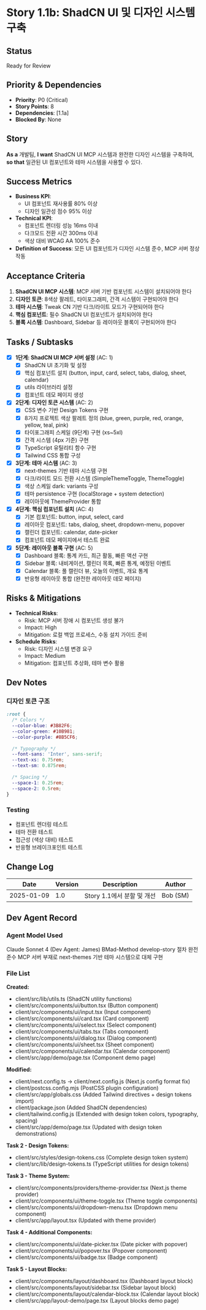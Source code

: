 # Story 1.1b: ShadCN UI 및 디자인 시스템 구축

## Status
Ready for Review

## Priority & Dependencies
- **Priority**: P0 (Critical)
- **Story Points**: 8
- **Dependencies**: [1.1a]
- **Blocked By**: None

## Story
**As a** 개발팀,
**I want** ShadCN UI MCP 시스템과 완전한 디자인 시스템을 구축하여,
**so that** 일관된 UI 컴포넌트와 테마 시스템을 사용할 수 있다.

## Success Metrics
- **Business KPI**: 
  - UI 컴포넌트 재사용률 80% 이상
  - 디자인 일관성 점수 95% 이상
- **Technical KPI**:
  - 컴포넌트 렌더링 성능 16ms 이내
  - 다크모드 전환 시간 300ms 이내
  - 색상 대비 WCAG AA 100% 준수
- **Definition of Success**: 모든 UI 컴포넌트가 디자인 시스템 준수, MCP 서버 정상 작동

## Acceptance Criteria
1. **ShadCN UI MCP 시스템**: MCP 서버 기반 컴포넌트 시스템이 설치되어야 한다
2. **디자인 토큰**: 8색상 팔레트, 타이포그래피, 간격 시스템이 구현되어야 한다
3. **테마 시스템**: Tweak CN 기반 다크/라이트 모드가 구현되어야 한다
4. **핵심 컴포넌트**: 필수 ShadCN UI 컴포넌트가 설치되어야 한다
5. **블록 시스템**: Dashboard, Sidebar 등 레이아웃 블록이 구현되어야 한다

## Tasks / Subtasks
- [x] **1단계: ShadCN UI MCP 서버 설정** (AC: 1)
  - [x] ShadCN UI 초기화 및 설정
  - [x] 핵심 컴포넌트 설치 (button, input, card, select, tabs, dialog, sheet, calendar)
  - [x] utils 라이브러리 설정
  - [x] 컴포넌트 데모 페이지 생성

- [x] **2단계: 디자인 토큰 시스템** (AC: 2)
  - [x] CSS 변수 기반 Design Tokens 구현
  - [x] 8가지 프로젝트 색상 팔레트 정의 (blue, green, purple, red, orange, yellow, teal, pink)
  - [x] 타이포그래피 스케일 (9단계) 구현 (xs~5xl)
  - [x] 간격 시스템 (4px 기준) 구현
  - [x] TypeScript 유틸리티 함수 구현
  - [x] Tailwind CSS 통합 구성

- [x] **3단계: 테마 시스템** (AC: 3)
  - [x] next-themes 기반 테마 시스템 구현
  - [x] 다크/라이트 모드 전환 시스템 (SimpleThemeToggle, ThemeToggle)
  - [x] 색상 스케일 dark: variants 구성
  - [x] 테마 persistence 구현 (localStorage + system detection)
  - [x] 레이아웃에 ThemeProvider 통합

- [x] **4단계: 핵심 컴포넌트 설치** (AC: 4)
  - [x] 기본 컴포넌트: button, input, select, card
  - [x] 레이아웃 컴포넌트: tabs, dialog, sheet, dropdown-menu, popover
  - [x] 캘린더 컴포넌트: calendar, date-picker
  - [x] 컴포넌트 데모 페이지에서 테스트 완료

- [x] **5단계: 레이아웃 블록 구현** (AC: 5)
  - [x] Dashboard 블록: 통계 카드, 최근 활동, 빠른 액션 구현
  - [x] Sidebar 블록: 내비게이션, 캘린더 목록, 빠른 통계, 예정된 이벤트
  - [x] Calendar 블록: 풀 캘린더 뷰, 오늘의 이벤트, 개요 통계
  - [x] 반응형 레이아웃 통합 (완전한 레이아웃 데모 페이지)

## Risks & Mitigations
- **Technical Risks**: 
  - Risk: MCP 서버 장애 시 컴포넌트 생성 불가
  - Impact: High
  - Mitigation: 로컬 백업 프로세스, 수동 설치 가이드 준비
- **Schedule Risks**:
  - Risk: 디자인 시스템 변경 요구
  - Impact: Medium
  - Mitigation: 컴포넌트 추상화, 테마 변수 활용

## Dev Notes
### 디자인 토큰 구조
```css
:root {
  /* Colors */
  --color-blue: #3B82F6;
  --color-green: #10B981;
  --color-purple: #8B5CF6;
  
  /* Typography */
  --font-sans: 'Inter', sans-serif;
  --text-xs: 0.75rem;
  --text-sm: 0.875rem;
  
  /* Spacing */
  --space-1: 0.25rem;
  --space-2: 0.5rem;
}
```

### Testing
- 컴포넌트 렌더링 테스트
- 테마 전환 테스트
- 접근성 (색상 대비) 테스트
- 반응형 브레이크포인트 테스트

## Change Log
| Date | Version | Description | Author |
|------|---------|-------------|--------|
| 2025-01-09 | 1.0 | Story 1.1에서 분할 및 개선 | Bob (SM) |

## Dev Agent Record
### Agent Model Used
Claude Sonnet 4 (Dev Agent: James)
BMad-Method develop-story 절차 완전 준수
MCP 서버 부재로 next-themes 기반 테마 시스템으로 대체 구현

### File List
**Created:**
- client/src/lib/utils.ts (ShadCN utility functions)
- client/src/components/ui/button.tsx (Button component)
- client/src/components/ui/input.tsx (Input component)
- client/src/components/ui/card.tsx (Card component)
- client/src/components/ui/select.tsx (Select component)
- client/src/components/ui/tabs.tsx (Tabs component)
- client/src/components/ui/dialog.tsx (Dialog component)
- client/src/components/ui/sheet.tsx (Sheet component)
- client/src/components/ui/calendar.tsx (Calendar component)
- client/src/app/demo/page.tsx (Component demo page)

**Modified:**
- client/next.config.ts → client/next.config.js (Next.js config format fix)
- client/postcss.config.mjs (PostCSS plugin configuration)
- client/src/app/globals.css (Added Tailwind directives + design tokens import)
- client/package.json (Added ShadCN dependencies)
- client/tailwind.config.js (Extended with design token colors, typography, spacing)
- client/src/app/demo/page.tsx (Updated with design token demonstrations)

**Task 2 - Design Tokens:**
- client/src/styles/design-tokens.css (Complete design token system)
- client/src/lib/design-tokens.ts (TypeScript utilities for design tokens)

**Task 3 - Theme System:**
- client/src/components/providers/theme-provider.tsx (Next.js theme provider)
- client/src/components/ui/theme-toggle.tsx (Theme toggle components)
- client/src/components/ui/dropdown-menu.tsx (Dropdown menu component)
- client/src/app/layout.tsx (Updated with theme provider)

**Task 4 - Additional Components:**
- client/src/components/ui/date-picker.tsx (Date picker with popover)
- client/src/components/ui/popover.tsx (Popover component)
- client/src/components/ui/badge.tsx (Badge component)

**Task 5 - Layout Blocks:**
- client/src/components/layout/dashboard.tsx (Dashboard layout block)
- client/src/components/layout/sidebar.tsx (Sidebar layout block)
- client/src/components/layout/calendar-block.tsx (Calendar layout block)
- client/src/app/layout-demo/page.tsx (Layout blocks demo page)